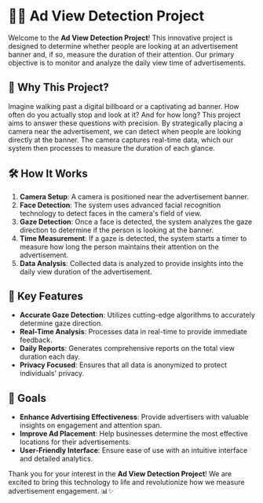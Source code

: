 # 📸👀 Ad View Detection Project

Welcome to the **Ad View Detection Project**! This innovative project is designed to determine whether people are looking at an advertisement banner and, if so, measure the duration of their attention. Our primary objective is to monitor and analyze the daily view time of advertisements. 

## 🌟 Why This Project?

Imagine walking past a digital billboard or a captivating ad banner. How often do you actually stop and look at it? And for how long? This project aims to answer these questions with precision. By strategically placing a camera near the advertisement, we can detect when people are looking directly at the banner. The camera captures real-time data, which our system then processes to measure the duration of each glance. 

## 🛠️ How It Works

1. **Camera Setup**: A camera is positioned near the advertisement banner.
2. **Face Detection**: The system uses advanced facial recognition technology to detect faces in the camera's field of view.
3. **Gaze Detection**: Once a face is detected, the system analyzes the gaze direction to determine if the person is looking at the banner.
4. **Time Measurement**: If a gaze is detected, the system starts a timer to measure how long the person maintains their attention on the advertisement.
5. **Data Analysis**: Collected data is analyzed to provide insights into the daily view duration of the advertisement.

## 🎯 Key Features

- **Accurate Gaze Detection**: Utilizes cutting-edge algorithms to accurately determine gaze direction.
- **Real-Time Analysis**: Processes data in real-time to provide immediate feedback.
- **Daily Reports**: Generates comprehensive reports on the total view duration each day.
- **Privacy Focused**: Ensures that all data is anonymized to protect individuals' privacy.

## 🚀 Goals

- **Enhance Advertising Effectiveness**: Provide advertisers with valuable insights on engagement and attention span.
- **Improve Ad Placement**: Help businesses determine the most effective locations for their advertisements.
- **User-Friendly Interface**: Ensure ease of use with an intuitive interface and detailed analytics.

Thank you for your interest in the **Ad View Detection Project**! We are excited to bring this technology to life and revolutionize how we measure advertisement engagement. 📊✨
